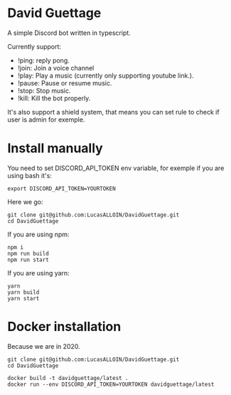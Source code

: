 # David Guettage

A simple Discord bot written in typescript.

Currently support:
 - !ping: reply pong.
 - !join: Join a voice channel
 - !play: Play a music (currently only supporting youtube link.).
 - !pause: Pause or resume music.
 - !stop: Stop music.
 - !kill: Kill the bot properly.
 
 It's also support a shield system, that means you can set rule to check if user is admin for exemple. 
 
# Install manually

You need to set DISCORD_API_TOKEN env variable, for exemple if you are using bash it's:

```shell script
export DISCORD_API_TOKEN=YOURTOKEN
```

Here we go:

```shell script
git clone git@github.com:LucasALLOIN/DavidGuettage.git
cd DavidGuettage
```

If you are using npm:
```shell script
npm i
npm run build
npm run start
```

If you are using yarn:
```shell script
yarn
yarn build
yarn start
```

# Docker installation
Because we are in 2020.

```shell script
git clone git@github.com:LucasALLOIN/DavidGuettage.git
cd DavidGuettage

docker build -t davidguettage/latest .
docker run --env DISCORD_API_TOKEN=YOURTOKEN davidguettage/latest
```
